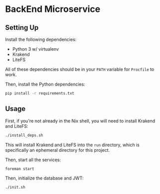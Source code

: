 # BackEnd Microservice

## Setting Up

Install the following dependencies:

- Python 3 w/ virtualenv
- Krakend
- LiteFS

All of these dependencies should be in your `PATH` variable for `Procfile` to
work.

Then, install the Python dependencies:

```bash
pip install -r requirements.txt
```

## Usage

First, if you're not already in the Nix shell, you will need to install Krakend
and LiteFS:

```bash
./install_deps.sh
```

This will install Krakend and LiteFS into the `run` directory, which is
specifically an ephemeral directory for this project.

Then, start all the services:

```bash
foreman start
```

Then, initialize the database and JWT:

```bash
./init.sh
```
